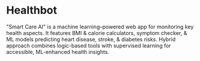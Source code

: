 # Healthbot
"Smart Care AI" is a machine learning–powered web app for monitoring key health aspects. It features BMI &amp; calorie calculators, symptom checker, &amp; ML models predicting heart disease, stroke, &amp; diabetes risks. Hybrid approach combines logic-based tools with supervised learning for accessible, ML-enhanced health insights.
